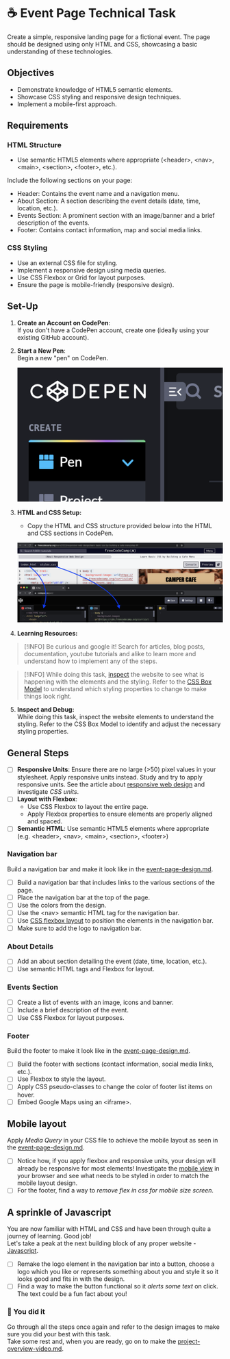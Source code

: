 # ☕ Event Page Technical Task

Create a simple, responsive landing page for a fictional event. The page should be designed using only HTML and CSS, showcasing a basic understanding of these technologies.

## Objectives

- Demonstrate knowledge of HTML5 semantic elements.
- Showcase CSS styling and responsive design techniques.
- Implement a mobile-first approach.

## Requirements

### HTML Structure

- Use semantic HTML5 elements where appropriate (\<header>, \<nav>, \<main>, \<section>, \<footer>, etc.).

Include the following sections on your page:

- Header: Contains the event name and a navigation menu.
- About Section: A section describing the event details (date, time, location, etc.).
- Events Section: A prominent section with an image/banner and a brief description of the events.
- Footer: Contains contact information, map and social media links.

### CSS Styling

- Use an external CSS file for styling.
- Implement a responsive design using media queries.
- Use CSS Flexbox or Grid for layout purposes.
- Ensure the page is mobile-friendly (responsive design).

## Set-Up

1. **Create an Account on CodePen**:\
   If you don't have a CodePen account, create one (ideally using your existing GitHub account).
2. **Start a New Pen**:\
   Begin a new "pen" on CodePen.

   ![image12](../assets/image12.png)

3. **HTML and CSS Setup:**

   - Copy the HTML and CSS structure provided below into the HTML and CSS sections in CodePen.

   ![image6](../assets/image6.png)

4. **Learning Resources:**

> [!INFO]
> Be curious and google it! Search for articles, blog posts, documentation, youtube tutorials and alike to learn more and understand how to implement any of the steps.

> [!INFO]
> While doing this task, [inspect](https://blog.hubspot.com/website/how-to-inspect) the website to see what is happening with the elements and the styling. Refer to the [CSS Box Model](https://www.w3schools.com/css/css_boxmodel.asp) to understand which styling properties to change to make things look right.

5. **Inspect and Debug:**\
   While doing this task, inspect the website elements to understand the styling. Refer to the CSS Box Model to identify and adjust the necessary styling properties.

## General Steps

- [ ] **Responsive Units**: Ensure there are no large (>50) pixel values in your stylesheet. Apply responsive units instead. Study and try to apply responsive units. See the article about [responsive web design](https://medium.com/analytics-vidhya/responsive-web-design-choosing-the-right-unit-4cf2e7d72db7) and investigate _CSS units_.
- [ ] **Layout with Flexbox**:
  - Use CSS Flexbox to layout the entire page.
  - Apply Flexbox properties to ensure elements are properly aligned and spaced.
- [ ] **Semantic HTML**: Use semantic HTML5 elements where appropriate (e.g. \<header>, \<nav>, \<main>, \<section>, \<footer>)

### Navigation bar

Build a navigation bar and make it look like in the [event-page-design.md](event-page-design.md "mention").

- [ ] Build a navigation bar that includes links to the various sections of the page.
- [ ] Place the navigation bar at the top of the page.
- [ ] Use the colors from the design.
- [ ] Use the \<nav> semantic HTML tag for the navigation bar.
- [ ] Use [CSS flexbox layout](https://css-tricks.com/snippets/css/a-guide-to-flexbox/) to position the elements in the navigation bar.
- [ ] Make sure to add the logo to navigation bar.

### About Details

- [ ] Add an about section detailing the event (date, time, location, etc.).
- [ ] Use semantic HTML tags and Flexbox for layout.

### Events Section

- [ ] Create a list of events with an image, icons and banner.
- [ ] Include a brief description of the event.
- [ ] Use CSS Flexbox for layout purposes.

### Footer

Build the footer to make it look like in the [event-page-design.md](event-page-design.md "mention").

- [ ] Build the footer with sections (contact information, social media links, etc.).
- [ ] Use Flexbox to style the layout.
- [ ] Apply CSS pseudo-classes to change the color of footer list items on hover.
- [ ] Embed Google Maps using an \<iframe>.

## Mobile layout

Apply _Media Query_ in your CSS file to achieve the mobile layout as seen in the [event-page-design.md](event-page-design.md "mention").

- [ ] Notice how, if you apply flexbox and responsive units, your design will already be responsive for most elements! Investigate the [mobile view](https://blog.hubspot.com/website/how-to-inspect) in your browser and see what needs to be styled in order to match the mobile layout design.
- [ ] For the footer, find a way to _remove flex in css for mobile size screen._

## A sprinkle of Javascript

You are now familiar with HTML and CSS and have been through quite a journey of learning. Good job! \
Let's take a peak at the next building block of any proper website - [Javascript](https://developer.mozilla.org/en-US/docs/Learn/JavaScript/First_steps/What_is_JavaScript).

- [ ] Remake the logo element in the navigation bar into a button, choose a logo which you like or represents something about you and style it so it looks good and fits in with the design.
- [ ] Find a way to make the button functional so it _alerts some text_ on click. The text could be a fun fact about you!

### :tada: You did it

Go through all the steps once again and refer to the design images to make sure you did your best with this task. \
Take some rest and, when you are ready, go on to make the [project-overview-video.md](../project-overview-video.md "mention").
